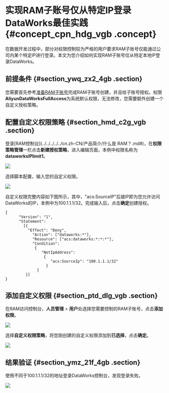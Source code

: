 # 实现RAM子账号仅从特定IP登录DataWorks最佳实践 {#concept_cpn_hdg_vgb .concept}

在数据开发过程中，部分对权限控制较为严格的用户要求RAM子账号仅能通过公司内某个特定IP进行登录。本文为您介绍如何实现RAM子账号仅从特定本地IP登录DataWorks。

## 前提条件 {#section_ywq_zx2_4gb .section}

您需要首先参考[准备RAM子账号](../../../../../cn.zh-CN/准备工作/管理员使用云账号/准备RAM子账号.md#)完成RAM子账号创建，并且给子账号授权。权限 **AliyunDataWorksFullAccess**为系统默认权限，无法修改，您需要额外创建一个自定义授权策略。

## 配置自定义权限策略 {#section_hmd_c2g_vgb .section}

登录[RAM控制台](../../../../../cn.zh-CN/产品简介/什么是 RAM？.md#)，在**权限策略管理**一栏点击**新建授权策略**，进入编辑页面，本例中权限名称为**dataworksIPlimit1**。

![](http://static-aliyun-doc.oss-cn-hangzhou.aliyuncs.com/assets/img/125807/155047464238914_zh-CN.png)

选择脚本配置，输入您的自定义权限。

![](http://static-aliyun-doc.oss-cn-hangzhou.aliyuncs.com/assets/img/125807/155047464238925_zh-CN.png)

自定义权限完整内容如下图所示，其中，"acs:SourceIP"后接IP即为您允许访问DataWorks的IP，本例中为100.1.1.1/32。完成输入后，点击**确定**创建授权。

```language-json
{
      "Version": "1",
      "Statement":
        [{
          "Effect": "Deny",
            "Action": ["dataworks:*"],
            "Resource": ["acs:dataworks:*:*:*"],
            "Condition":
             {
                "NotIpAddress":
                 {
                    "acs:SourceIp": "100.1.1.1/32"
                  }
              }
         }]
}
```

## 添加自定义权限 {#section_ptd_dlg_vgb .section}

在RAM访问控制台，**人员管理** \> **用户**处选择您需要控制的RAM子账号，点击**添加权限**。

![](http://static-aliyun-doc.oss-cn-hangzhou.aliyuncs.com/assets/img/125807/155047464238926_zh-CN.png)

选择**自定义权限策略**，将您刚创建的自定义权限添加到**已选择**，点击**确定**。

![](http://static-aliyun-doc.oss-cn-hangzhou.aliyuncs.com/assets/img/125807/155047464238928_zh-CN.png)

## 结果验证 {#section_ymz_21f_4gb .section}

使用不同于100.1.1.1/32的地址登录DataWorks控制台，发现登录失败。

![](http://static-aliyun-doc.oss-cn-hangzhou.aliyuncs.com/assets/img/125807/155047464238934_zh-CN.png)

